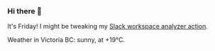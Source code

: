 ### Hi there :wave:

It's Friday! I might be tweaking my [Slack workspace analyzer action](https://github.com/bewuethr/slack-analyzer).

Weather in Victoria BC: sunny, at +19°C.
